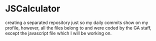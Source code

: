 # JSCalculator
creating a separated repository just so my daily commits show on my profile, however, all the files belong to and were coded by the GA staff, except the javascript file which I will be working on.
